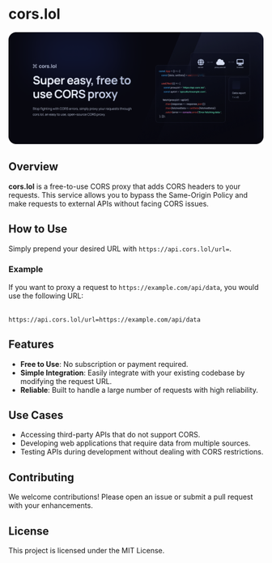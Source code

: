# cors.lol

![cors.lol](https://raw.githubusercontent.com/BradPerbs/cors.lol/main/assets/corsbanner.png)

## Overview

**cors.lol** is a free-to-use CORS proxy that adds CORS headers to your requests. This service allows you to bypass the Same-Origin Policy and make requests to external APIs without facing CORS issues.

## How to Use

Simply prepend your desired URL with `https://api.cors.lol/url=`. 


### Example

If you want to proxy a request to `https://example.com/api/data`, you would use the following URL:



````

https://api.cors.lol/url=https://example.com/api/data

````

## Features

- **Free to Use**: No subscription or payment required.
- **Simple Integration**: Easily integrate with your existing codebase by modifying the request URL.
- **Reliable**: Built to handle a large number of requests with high reliability.

## Use Cases

- Accessing third-party APIs that do not support CORS.
- Developing web applications that require data from multiple sources.
- Testing APIs during development without dealing with CORS restrictions.

## Contributing

We welcome contributions! Please open an issue or submit a pull request with your enhancements.

## License

This project is licensed under the MIT License.

